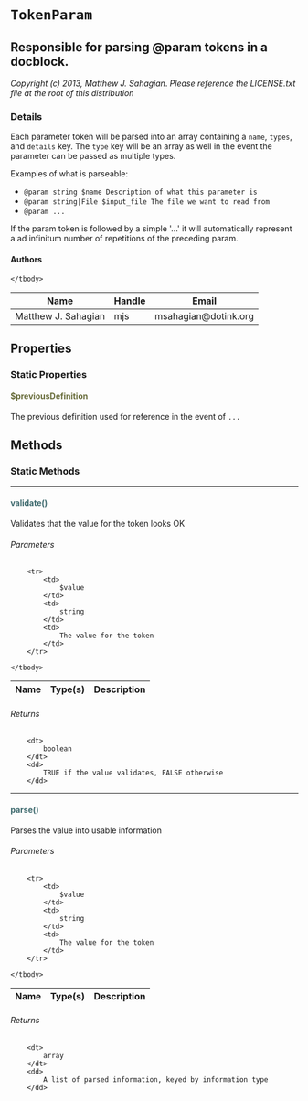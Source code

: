 # `TokenParam`
## Responsible for parsing @param tokens in a docblock.

_Copyright (c) 2013, Matthew J. Sahagian_.
_Please reference the LICENSE.txt file at the root of this distribution_

### Details

Each parameter token will be parsed into an array containing a `name`, `types`, and
`details` key.  The `type` key will be an array as well in the event the parameter can
be passed as multiple types.

Examples of what is parseable:

- `@param string $name Description of what this parameter is`
- `@param string|File $input_file The file we want to read from`
- `@param ...`

If the param token is followed by a simple '...' it will automatically represent a ad
infinitum number of repetitions of the preceding param.
#### Authors

<table>
	<thead>
		<th>Name</th>
		<th>Handle</th>
		<th>Email</th>
	</thead>
	<tbody>
			<tr>
			<td>
				Matthew J. Sahagian
			</td>
			<td>
				mjs
			</td>
			<td>
				msahagian@dotink.org
			</td>
		</tr>
	
	</tbody>
</table>

## Properties

### Static Properties

#### <span style="color:#6a6e3d;">$previousDefinition</span>

The previous definition used for reference in the event of `...`



## Methods

### Static Methods
<hr />

#### <span style="color:#3e6a6e;">validate()</span>

Validates that the value for the token looks OK

###### Parameters

<table>
	<thead>
		<th>Name</th>
		<th>Type(s)</th>
		<th>Description</th>
	</thead>
	<tbody>
			
		<tr>
			<td>
				$value
			</td>
			<td>
				string
			</td>
			<td>
				The value for the token
			</td>
		</tr>
			
	</tbody>
</table>

###### Returns

<dl>
	
		<dt>
			boolean
		</dt>
		<dd>
			TRUE if the value validates, FALSE otherwise
		</dd>
	
</dl>

<hr />

#### <span style="color:#3e6a6e;">parse()</span>

Parses the value into usable information

###### Parameters

<table>
	<thead>
		<th>Name</th>
		<th>Type(s)</th>
		<th>Description</th>
	</thead>
	<tbody>
			
		<tr>
			<td>
				$value
			</td>
			<td>
				string
			</td>
			<td>
				The value for the token
			</td>
		</tr>
			
	</tbody>
</table>

###### Returns

<dl>
	
		<dt>
			array
		</dt>
		<dd>
			A list of parsed information, keyed by information type
		</dd>
	
</dl>





